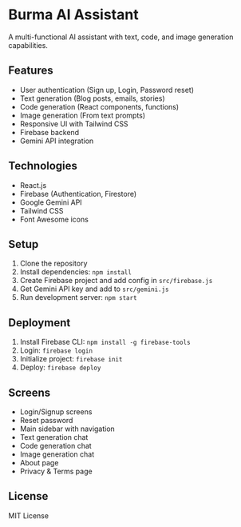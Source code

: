 # Burma AI Assistant

A multi-functional AI assistant with text, code, and image generation capabilities.

## Features

- User authentication (Sign up, Login, Password reset)
- Text generation (Blog posts, emails, stories)
- Code generation (React components, functions)
- Image generation (From text prompts)
- Responsive UI with Tailwind CSS
- Firebase backend
- Gemini API integration

## Technologies

- React.js
- Firebase (Authentication, Firestore)
- Google Gemini API
- Tailwind CSS
- Font Awesome icons

## Setup

1. Clone the repository
2. Install dependencies: `npm install`
3. Create Firebase project and add config in `src/firebase.js`
4. Get Gemini API key and add to `src/gemini.js`
5. Run development server: `npm start`

## Deployment

1. Install Firebase CLI: `npm install -g firebase-tools`
2. Login: `firebase login`
3. Initialize project: `firebase init`
4. Deploy: `firebase deploy`

## Screens

- Login/Signup screens
- Reset password
- Main sidebar with navigation
- Text generation chat
- Code generation chat
- Image generation chat
- About page
- Privacy & Terms page

## License

MIT License
